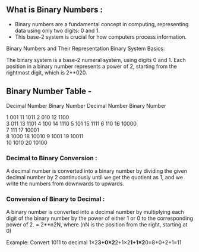 
## What is Binary Numbers :
- Binary numbers are a fundamental concept in computing, representing data using only two digits: 0 and 1. 
- This base-2 system is crucial for how computers process information.

Binary Numbers and Their Representation
Binary System Basics:

The binary system is a base-2 numeral system, using digits 0 and 1.
Each position in a binary number represents a power of 2, starting from the rightmost digit, which is 2**020.


## Binary Number Table -

Decimal Number            Binary Number             Decimal Number                Binary Number

1                         001                       11                            1011 
2                         010                       12                            1100  
3                         011                       13                            1101 
4                         100                       14                            1110
5                         101                       15                            1111 
6                         110                       16                            10000  
7                         111                       17                            10001       
8                         1000                      18                            10010
9                         1001                      19                            10011  
10                        1010                      20                            10100     



### Decimal to Binary Conversion :
A decimal number is converted into a binary number by dividing the given decimal number by 2 continuously until we get the quotient as 1, and we write the numbers from downwards to upwards.


### Conversion of Binary to Decimal :
A binary number is converted into a decimal number by multiplying each digit of the binary number by the power of either 1 or 0 to the corresponding power of 2.
 = 2**n2N, where (nN is the position from the right, starting at 0)

Example: Convert 1011 to decimal
1×2**3+0×2**2+1×2**1+1×2**0=8+0+2+1=11
